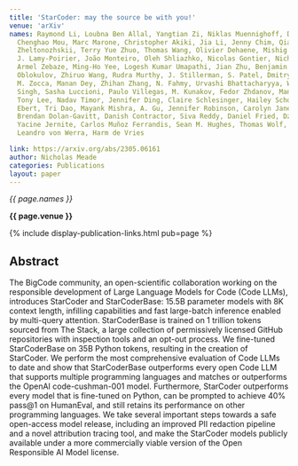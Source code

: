```yaml
---
title: 'StarCoder: may the source be with you!'
venue: 'arXiv'
names: Raymond Li, Loubna Ben Allal, Yangtian Zi, Niklas Muennighoff, Denis Kocetkov,
  Chenghao Mou, Marc Marone, Christopher Akiki, Jia Li, Jenny Chim, Qian Liu, Evgenii
  Zheltonozhskii, Terry Yue Zhuo, Thomas Wang, Olivier Dehaene, Mishig Davaadorj,
  J. Lamy-Poirier, João Monteiro, Oleh Shliazhko, Nicolas Gontier, Nicholas Meade,
  Armel Zebaze, Ming-Ho Yee, Logesh Kumar Umapathi, Jian Zhu, Benjamin Lipkin, Muhtasham
  Oblokulov, Zhiruo Wang, Rudra Murthy, J. Stillerman, S. Patel, Dmitry Abulkhanov,
  M. Zocca, Manan Dey, Zhihan Zhang, N. Fahmy, Urvashi Bhattacharyya, W. Yu, Swayam
  Singh, Sasha Luccioni, Paulo Villegas, M. Kunakov, Fedor Zhdanov, Manuel Romero,
  Tony Lee, Nadav Timor, Jennifer Ding, Claire Schlesinger, Hailey Schoelkopf, Jana
  Ebert, Tri Dao, Mayank Mishra, A. Gu, Jennifer Robinson, Carolyn Jane Anderson,
  Brendan Dolan-Gavitt, Danish Contractor, Siva Reddy, Daniel Fried, Dzmitry Bahdanau,
  Yacine Jernite, Carlos Muñoz Ferrandis, Sean M. Hughes, Thomas Wolf, Arjun Guha,
  Leandro von Werra, Harm de Vries

link: https://arxiv.org/abs/2305.06161
author: Nicholas Meade
categories: Publications
layout: paper
---
```


*{{ page.names }}*

**{{ page.venue }}**

{% include display-publication-links.html pub=page %}

## Abstract

The BigCode community, an open-scientific collaboration working on the responsible development of Large Language Models for Code (Code LLMs), introduces StarCoder and StarCoderBase: 15.5B parameter models with 8K context length, infilling capabilities and fast large-batch inference enabled by multi-query attention. StarCoderBase is trained on 1 trillion tokens sourced from The Stack, a large collection of permissively licensed GitHub repositories with inspection tools and an opt-out process. We fine-tuned StarCoderBase on 35B Python tokens, resulting in the creation of StarCoder. We perform the most comprehensive evaluation of Code LLMs to date and show that StarCoderBase outperforms every open Code LLM that supports multiple programming languages and matches or outperforms the OpenAI code-cushman-001 model. Furthermore, StarCoder outperforms every model that is fine-tuned on Python, can be prompted to achieve 40\% pass@1 on HumanEval, and still retains its performance on other programming languages. We take several important steps towards a safe open-access model release, including an improved PII redaction pipeline and a novel attribution tracing tool, and make the StarCoder models publicly available under a more commercially viable version of the Open Responsible AI Model license.